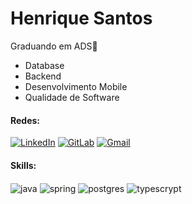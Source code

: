 # Henrique Santos 

Graduando em ADS📜

- Database
- Backend
- Desenvolvimento Mobile
- Qualidade de Software

#### Redes:
[![LinkedIn](https://img.shields.io/badge/LinkedIn-0077B5?style=for-the-badge&logo=linkedin&logoColor=white)](https://www.linkedin.com/in/h-b-santos-1758351a3/) 
[![GitLab](https://img.shields.io/badge/GitLab-330F63?style=for-the-badge&logo=gitlab&logoColor=white)](https://gitlab.com/Mortten-Fracktion)
[![Gmail](https://img.shields.io/badge/Gmail-D14836?style=for-the-badge&logo=gmail&logoColor=white
)](mailto:rickalmeida720@gmail.com)

#### Skills:
<div style="display: inline_block" </br>
<img align= "center" alt= "java" src= "https://img.shields.io/badge/Java-ED8B00?style=for-the-badge&logo=java&logoColor=white" />
<img align= "center" alt= "spring" src= "https://img.shields.io/badge/Spring-6DB33F?style=for-the-badge&logo=spring&logoColor=white" />
<img align= "center" alt= "postgres" src= "https://img.shields.io/badge/PostgreSQL-316192?style=for-the-badge&logo=postgresql&logoColor=white" />
<img align= "center" alt= "typescrypt" src= "https://img.shields.io/badge/TypeScript-007ACC?style=for-the-badge&logo=typescript&logoColor=white" />
